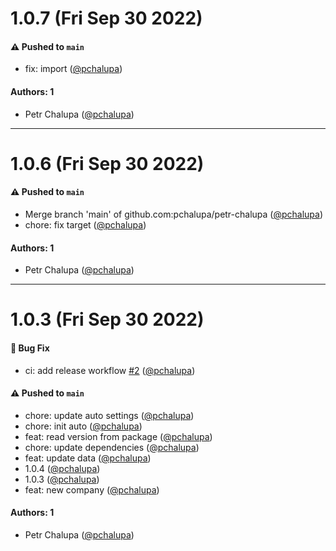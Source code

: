 # 1.0.7 (Fri Sep 30 2022)

#### ⚠️ Pushed to `main`

- fix: import ([@pchalupa](https://github.com/pchalupa))

#### Authors: 1

- Petr Chalupa ([@pchalupa](https://github.com/pchalupa))

---

# 1.0.6 (Fri Sep 30 2022)

#### ⚠️ Pushed to `main`

- Merge branch 'main' of github.com:pchalupa/petr-chalupa ([@pchalupa](https://github.com/pchalupa))
- chore: fix target ([@pchalupa](https://github.com/pchalupa))

#### Authors: 1

- Petr Chalupa ([@pchalupa](https://github.com/pchalupa))

---

# 1.0.3 (Fri Sep 30 2022)

#### 🐛 Bug Fix

- ci: add release workflow [#2](https://github.com/pchalupa/petr-chalupa/pull/2) ([@pchalupa](https://github.com/pchalupa))

#### ⚠️ Pushed to `main`

- chore: update auto settings ([@pchalupa](https://github.com/pchalupa))
- chore: init auto ([@pchalupa](https://github.com/pchalupa))
- feat: read version from package ([@pchalupa](https://github.com/pchalupa))
- chore: update dependencies ([@pchalupa](https://github.com/pchalupa))
- feat: update data ([@pchalupa](https://github.com/pchalupa))
- 1.0.4 ([@pchalupa](https://github.com/pchalupa))
- 1.0.3 ([@pchalupa](https://github.com/pchalupa))
- feat: new company ([@pchalupa](https://github.com/pchalupa))

#### Authors: 1

- Petr Chalupa ([@pchalupa](https://github.com/pchalupa))
